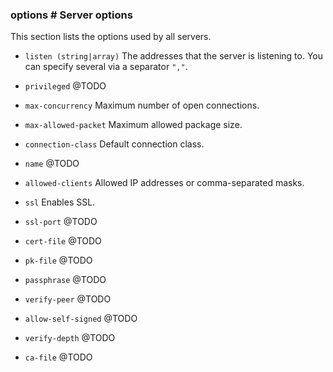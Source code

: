 ### options # Server options

This section lists the options used by all servers.

 - `listen (string|array)`
 The addresses that the server is listening to. You can specify several via a separator `","`.

 - `privileged`
 @TODO

 - `max-concurrency`
 Maximum number of open connections.

 - `max-allowed-packet`
 Maximum allowed package size.

 - `connection-class`
 Default connection class.

 - `name`
 @TODO

 - `allowed-clients`
 Allowed IP addresses or comma-separated masks.

 - `ssl`
 Enables SSL.

 - `ssl-port`
 @TODO

 - `cert-file`
 @TODO

 - `pk-file`
 @TODO

 - `passphrase`
 @TODO

 - `verify-peer`
 @TODO

 - `allow-self-signed`
 @TODO

 - `verify-depth`
 @TODO

 - `ca-file`
 @TODO